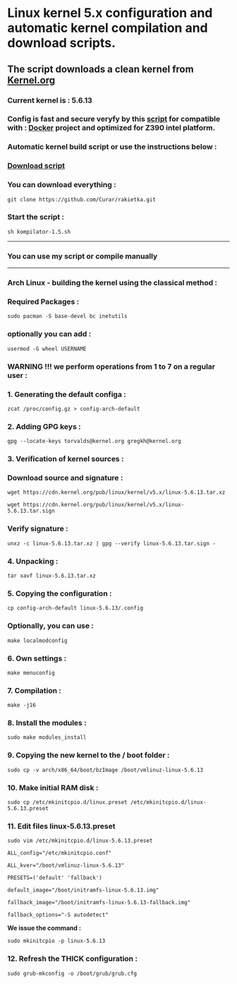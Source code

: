 
# Linux kernel 5.x configuration and automatic kernel compilation and download scripts.
## The script downloads a clean kernel from [Kernel.org](https://kernel.org)
### Current kernel is : 5.6.13
### Config is fast and secure veryfy by this [script](https://github.com/moby/moby/blob/master/contrib/check-config.sh) for compatible with : [Docker](https://docs.docker.com) project and optimized for Z390 intel platform.
### Automatic kernel build script or use the instructions below :
### [Download script](https://github.com/Curar/rakietka/releases/download/1.5/kompilator-1.5.sh)
### You can download everything :
`git clone https://github.com/Curar/rakietka.git`
### Start the script :
`sh kompilator-1.5.sh`
***
### You can use my script or compile manually
***
### Arch Linux - building the kernel using the classical method :
### Required Packages :
`sudo pacman -S base-devel bc inetutils`
### optionally you can add :
`usermod -G wheel USERNAME`
### WARNING !!! we perform operations from 1 to 7 on a regular user :
### 1. Generating the default configa :
 `zcat /proc/config.gz > config-arch-default`
### 2. Adding GPG keys :
 `gpg --locate-keys torvalds@kernel.org gregkh@kernel.org`
### 3. Verification of kernel sources :
### Download source and signature :
 `wget https://cdn.kernel.org/pub/linux/kernel/v5.x/linux-5.6.13.tar.xz`

 `wget https://cdn.kernel.org/pub/linux/kernel/v5.x/linux-5.6.13.tar.sign`
### Verify signature :
 `unxz -c linux-5.6.13.tar.xz | gpg --verify linux-5.6.13.tar.sign -`
### 4. Unpacking :
 `tar xavf linux-5.6.13.tar.xz`
### 5. Copying the configuration :
 `cp config-arch-default linux-5.6.13/.config`
### Optionally, you can use :
 `make localmodconfig`
### 6. Own settings :
 `make menuconfig`
### 7. Compilation :
 `make -j16`
### 8. Install the modules :
 `sudo make modules_install`
### 9. Copying the new kernel to the / boot folder :
 `sudo cp -v arch/x86_64/boot/bzImage /boot/vmlinuz-linux-5.6.13`
### 10. Make initial RAM disk :
 `sudo cp /etc/mkinitcpio.d/linux.preset /etc/mkinitcpio.d/linux-5.6.13.preset`
### 11. Edit files linux-5.6.13.preset
 `sudo vim /etc/mkinitcpio.d/linux-5.6.13.preset`

 ```
 ALL_config="/etc/mkinitcpio.conf"

 ALL_kver="/boot/vmlinuz-linux-5.6.13"

 PRESETS=('default' 'fallback')

 default_image="/boot/initramfs-linux-5.6.13.img"

 fallback_image="/boot/initramfs-linux-5.6.13-fallback.img"

 fallback_options="-S autodetect"
 ```

**We issue the command :**

 `sudo mkinitcpio -p linux-5.6.13`

### 12. Refresh the THICK configuration :
 `sudo grub-mkconfig -o /boot/grub/grub.cfg`

